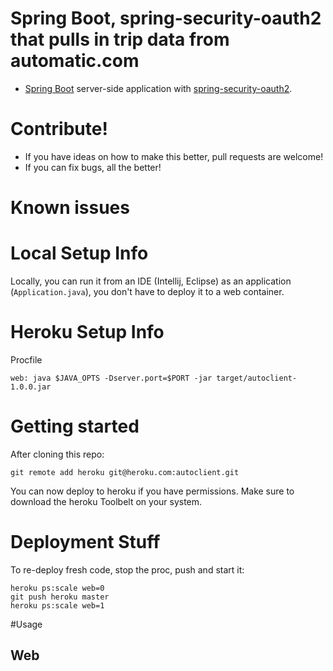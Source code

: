 # Spring Boot, spring-security-oauth2 that pulls in trip data from automatic.com
* [Spring Boot](http://projects.spring.io/spring-boot) server-side application with [spring-security-oauth2](http://projects.spring.io/spring-security-oauth/).

# Contribute!
* If you have ideas on how to make this better, pull requests are welcome!
* If you can fix bugs, all the better!

# Known issues

# Local Setup Info
Locally, you can run it from an IDE (Intellij, Eclipse) as an application (`Application.java`), you don't have to deploy it to a web container.
 
# Heroku Setup Info

Procfile
```
web: java $JAVA_OPTS -Dserver.port=$PORT -jar target/autoclient-1.0.0.jar
```

# Getting started
After cloning this repo:
```
git remote add heroku git@heroku.com:autoclient.git
```
You can now deploy to heroku if you have permissions.  Make sure to download the heroku Toolbelt on your system.

# Deployment Stuff

To re-deploy fresh code, stop the proc, push and start it:

```
heroku ps:scale web=0
git push heroku master
heroku ps:scale web=1
```
#Usage

## Web


